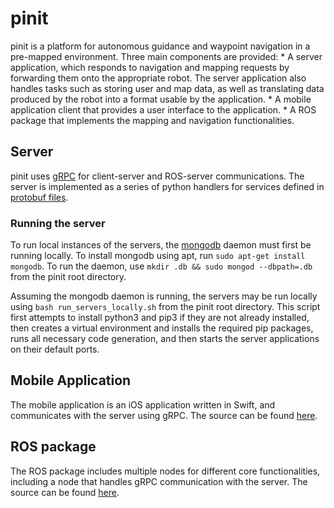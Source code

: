 # pinit

[grpc]:https://grpc.io/
[proto]:https://github.com/ynassar/pinit/tree/master/proto
[mongo]:https://www.mongodb.com/
[ios_source]:https://github.com/ynassar/pinit/tree/master/ios
[ros_source]:https://github.com/ynassar/pinit/tree/master/ros_ws

pinit is a platform for autonomous guidance and waypoint navigation in a pre-mapped environment. Three main components are provided:
    * A server application, which responds to navigation and mapping requests by forwarding them onto the appropriate robot. The server application also handles tasks such as storing user and map data, 
    as well as translating data produced by the robot into a format usable by the application.
    * A mobile application client that provides a user interface to the application.
    * A ROS package that implements the mapping and navigation functionalities.

## Server

pinit uses [gRPC][grpc] for client-server and ROS-server communications. The server is implemented as a series of python handlers for services defined in [protobuf files][proto].

### Running the server

To run local instances of the servers, the [mongodb][mongo] daemon must first be running locally. To install mongodb using apt, run `sudo apt-get install mongodb`. To run the daemon, use `mkdir .db && sudo mongod --dbpath=.db` from the pinit root directory.

Assuming the mongodb daemon is running, the servers may be run locally using `bash run_servers_locally.sh` from the pinit root directory. This script first attempts to install python3 and pip3 if they are not already installed, then creates a virtual environment and installs the required pip packages, runs all necessary code generation, and then starts the server applications on their default ports.

## Mobile Application

The mobile application is an iOS application written in Swift, and communicates with the server using gRPC. The source can be found [here][ios_source].

## ROS package

The ROS package includes multiple nodes for different core functionalities, including a node that handles gRPC communication with the server. The source can be found [here][ros_source].